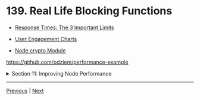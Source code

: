 # 139. Real Life Blocking Functions

-   [Response Times: The 3 Important Limits](https://www.nngroup.com/articles/response-times-3-important-limits/)

-   [User Engagement Charts](https://www.speedcurve.com/blog/web-performance-monitoring-user-engagement/)

-   [Node crypto Module](https://nodejs.org/api/crypto.html)

https://github.com/odziem/performance-example


<details>
  <summary> Section 11: Improving Node Performance </summary>

  - [Codebase: performance-example](../src/11_performance-example/)

</details>

---

[Previous](./138_Building-A-Simple-Blocking-Server.md) | [Next](./140_Running-Multiple-Node-Processes.md)